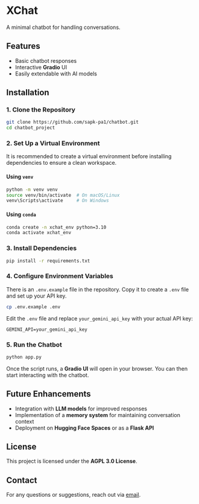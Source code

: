 # XChat

A minimal chatbot for handling conversations.

## Features

- Basic chatbot responses
- Interactive **Gradio** UI
- Easily extendable with AI models

## Installation

### 1. Clone the Repository

```bash
git clone https://github.com/sapk-pa1/chatbot.git
cd chatbot_project
```

### 2. Set Up a Virtual Environment

It is recommended to create a virtual environment before installing dependencies to ensure a clean workspace.

#### Using `venv`
```bash
python -m venv venv
source venv/bin/activate  # On macOS/Linux
venv\Scripts\activate     # On Windows
```

#### Using `conda`

```bash
conda create -n xchat_env python=3.10
conda activate xchat_env
```
### 3. Install Dependencies

```bash
pip install -r requirements.txt
```

### 4. Configure Environment Variables

There is an `.env.example` file in the repository. Copy it to create a `.env` file and set up your API key.

```bash
cp .env.example .env
```

Edit the `.env` file and replace `your_gemini_api_key` with your actual API key:

```
GEMINI_API=your_gemini_api_key
```



### 5. Run the Chatbot

```bash
python app.py
```

Once the script runs, a **Gradio UI** will open in your browser. You can then start interacting with the chatbot.

## Future Enhancements

- Integration with **LLM models** for improved responses
- Implementation of a **memory system** for maintaining conversation context
- Deployment on **Hugging Face Spaces** or as a **Flask API**

## License

This project is licensed under the **AGPL 3.0 License**.

## Contact

For any questions or suggestions, reach out via [email](mailto:sapkotapawan099@gmail.com).
